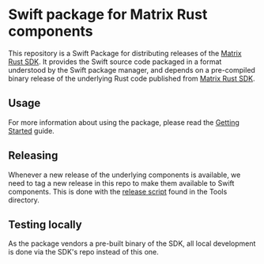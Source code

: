 # Swift package for Matrix Rust components

This repository is a Swift Package for distributing releases of the [Matrix Rust SDK](https://github.com/matrix-org/matrix-rust-sdk). It provides the Swift source code packaged in a format understood by the Swift package manager, and depends on a pre-compiled binary release of the underlying Rust code published from [Matrix Rust SDK](https://github.com/matrix-org/matrix-rust-sdk).

## Usage

For more information about using the package, please read the [Getting Started](docs/Getting%20Started.md) guide.

## Releasing

Whenever a new release of the underlying components is available, we need to tag a new release in this repo to make them available to Swift components. 
This is done with the [release script](Tools/Scripts/README.md) found in the Tools directory. 

## Testing locally

As the package vendors a pre-built binary of the SDK, all local development is done via the SDK's repo instead of this one.
